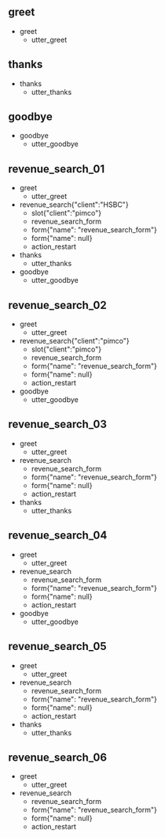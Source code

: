 ## greet
* greet
    - utter_greet

## thanks
* thanks
    - utter_thanks
			
	
## goodbye
* goodbye
    - utter_goodbye
	
## revenue_search_01
* greet
	- utter_greet
* revenue_search{"client":"HSBC"}
	- slot{"client":"pimco"}
	- revenue_search_form
	- form{"name": "revenue_search_form"}
	- form{"name": null}
    - action_restart
* thanks
	- utter_thanks
* goodbye
	- utter_goodbye
	
	
## revenue_search_02
* greet
	- utter_greet
* revenue_search{"client":"pimco"}
	- slot{"client":"pimco"}
	- revenue_search_form
	- form{"name": "revenue_search_form"}
	- form{"name": null}
    - action_restart
* goodbye
	- utter_goodbye	

	
## revenue_search_03
* greet
	- utter_greet
* revenue_search
	- revenue_search_form
	- form{"name": "revenue_search_form"}
	- form{"name": null}
	- action_restart
* thanks
	- utter_thanks
	
## revenue_search_04
* greet
	- utter_greet
* revenue_search
	- revenue_search_form
	- form{"name": "revenue_search_form"}
	- form{"name": null}
	- action_restart
* goodbye
	- utter_goodbye


## revenue_search_05
* greet
    - utter_greet
* revenue_search
	- revenue_search_form
	- form{"name": "revenue_search_form"}
	- form{"name": null}
    - action_restart
* thanks
    - utter_thanks


## revenue_search_06
* greet
    - utter_greet
* revenue_search
	- revenue_search_form
	- form{"name": "revenue_search_form"}
	- form{"name": null}
    - action_restart

